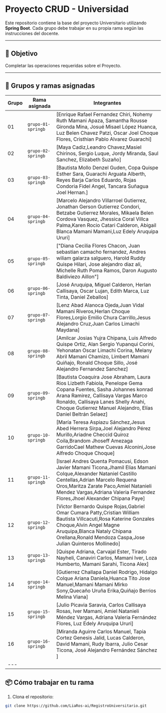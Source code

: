 # Proyecto CRUD - Universidad

Este repositorio contiene la base del proyecto Universitario utilizando **Spring Boot**. Cada grupo debe trabajar en su propia rama según las instrucciones del docente.

---

## 🚀 Objetivo

Completar las operaciones requeridas sobre el Proyecto.

---

## 👥 Grupos y ramas asignadas

| Grupo | Rama asignada       | Integrantes                     |
|-------|---------------------|----------------------------------|
| 01    | `grupo-01-springb`  | [Enrique Rafael Fernandez Chiri, Nohemy Ruth Mamani Apaza, Samantha Rousse Gironda Mina, Josué Misael López Huanca, Luz Belen Chavez Patzi, Oscar Joel Choque Flores, Cristhian Pablo Alvarez Guarachi]               |
| 02    | `grupo-02-springb`     | [Maya Cadiz,Leandro Chavez,Masiel Chirinos, Sergio Luque, Jordy Miranda, Saul Sanchez, Elizabeth Suzaño]               |
| 03    | `grupo-03-springb`     | [Bautista Mollo Denzel Guden, Copa Quispe Esther Sara, Guarachi Arguata Alberth, Reyes Barja Carlos Eduardo, Rojas Condoria Fidel Angel, Tancara Suñagua Joel Hernan.]               |
| 04    | `grupo-04-springb`     | [Marcelo Alejandro Villarroel Gutierrez, Jonathan Gerson Gutierrez Condori, Betzabe Gutierrez Morales, Mikaela Belen Cordova Vasquez, Jhessica Coral Villca Palma,Karen Rocio Catari Calderon, Abigail Blanca Mamani Mamani,Luz Edely Aruquipa Ururi]               |
| 05    | `grupo-05-springb`     | ["Diana Cecilia Flores Chacon, Juan sebastian camacho fernandez, Andres wiliam galarza salguero, Harold Ruddy Quispe Hilari, Jose alejandro diaz ali, Michelle Ruth Poma Ramos, Daron Augusto Baldiviezo Aillon"]               |
| 06    | `grupo-06-springb`     | [José Aruquipa, Miguel Calderon, Herlan Callisaya, Oscar Lujan, Edith Marca, Luz Tinta, Daniel Zeballos]               |
| 07    | `grupo-07-springb`     | [Lenz Abad Alanoca Ojeda,Juan Vidal Mamani Riveros,Herlan Choque Flores,Lorgio Emilio Chura Carrillo,Jesus Alejandro Cruz,Juan Carlos Limachi Maydana]               |
| 08    | `grupo-08-springb`     | [Amilcar Josias Yujra Chipana, Luis Alfredo Quispe Ortiz, Alan Sergio Yupanqui Corini, Yehonatan Oscar Limachi Corina, Melany Abril Mamani Chamizo, Limbert Mamani Quiñajo, Ronald Choque Sillo, José Alejandro Fernandez Sanchez]               |
| 09    | `grupo-09-springb`     | [Bautista Coaquira Jose Abraham, Laura Rios Lizbeth Fabiola, Penelope Gema Copana Fuentes, Sasha Johannes konrad Arana Ramirez, Callisaya Vargas Marco Ronaldo, Callisaya Lanes Shelly Anahi, Choque Gutierrez Manuel Alejandro, Elías Daniel Beltrán Selaez]               |
| 10    | `grupo-10-springb`     | [María Teresa Aspiazu Sánchez,Jesus Abed Herrera Sirpa,Joel Alejandro Pérez Murillo,Ariadne Checcid Quiroz Coila,Brandom Jhoseff Amezaga GarridoCael Mathew Cuevas Alconini,Jose Alfredo Choque Choque]               |
| 11    | `grupo-11-springb`     | [Israel Andres Quenta Pomacusi, Edson Javier Mamani Ticona,Jhamil Elias Mamani Colque,Alexander Nataniel Castillo Centellas,Adrian Marcelo Requena Oros,Maritza Zarate Paco,Amiel Natanieli Mendez Vargas,Adriana Valeria Fernandez Flores,Jhoel Alexander Chipana Paye]|               |
| 12    | `grupo-12-springb`     | [Victor Bernardo Quispe Rojas,Gabriel Omar Cumara Patty,Cristian William Bautista Villcacuti,Rosa Katerine Gonzales Choque,Alvin Angel Magne Aruquipa,Blanca Nataly Chipana Orellana,Ronald Mendoza Caspa,Jose Julian Quinteros Mollinedo]|
| 13    | `grupo-13-springb`     | [Quispe Adriana, Carvajal Ester, Tirado Nayheli, Canaviri Carlos, Mamani Iver, Loza Humberto, Mamani Sarahi, Ticona Alex]|
| 14    | `grupo-14-springb`     | [Gutierrez Challapa Daniel Rodrigo, Hidalgo Colque Ariana Daniela,Huanca Tito Jose Manuel,Mamani Mamani Mirko Sony,Quecaño Uruña Erika,Quiñajo Berrios Melina Viana]|
| 15   | `grupo-15-springb`     | [Julio Picavia Saravia, Carlos Callisaya Rosas, Iver Mamani, Amiel Natanieli Méndez Vargas, Adriana Valeria Fernández Flores, Luz Edely Aruquipa Ururi]|
| 16   | `grupo-16-springb`     | [Miranda Aguirre Carlos Manuel, Tapia Cortez Genesis Jalid, Lucas Calderon, David Mamani, Rudy Ibarra, Julio Cesar Ticona, José Alejandro Fernández Sánchez ]
|---


## 📦 Cómo trabajar en tu rama

1. Clona el repositorio:
```bash
git clone https://github.com/LiaRos-ai/RegistroUniversitario.git
